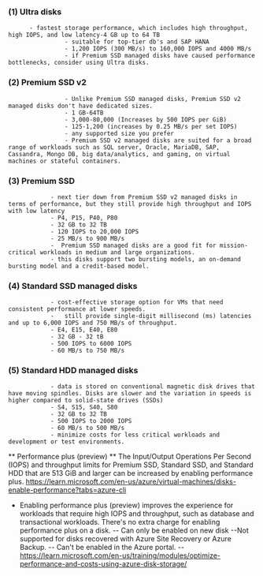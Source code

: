 ### (1) Ultra disks 
          - fastest storage performance, which includes high throughput, high IOPS, and low latency-4 GB up to 64 TB
					- suitable for top-tier db's and SAP HANA 
					- 1,200 IOPS (300 MB/s) to 160,000 IOPS and 4000 MB/s 
					- if Premium SSD managed disks have caused performance bottlenecks, consider using Ultra disks.
					
### (2) Premium SSD v2
					- Unlike Premium SSD managed disks, Premium SSD v2 managed disks don't have dedicated sizes.
					- 1 GB-64TB
					- 3,000-80,000 (Increases by 500 IOPS per GiB)
					- 125-1,200 (increases by 0.25 MB/s per set IOPS)
					- any supported size you prefer
					- Premium SSD v2 managed disks are suited for a broad range of workloads such as SQL server, Oracle, MariaDB, SAP, Cassandra, Mongo DB, big data/analytics, and gaming, on virtual machines or stateful containers.

### (3) Premium SSD	
				- next tier down from Premium SSD v2 managed disks in terms of performance, but they still provide high throughput and IOPS with low latency
				- P4, P15, P40, P80 
				- 32 GB to 32 TB
				- 120 IOPS to 20,000 IOPS
				- 25 MB/s to 900 MB/s 
				-  Premium SSD managed disks are a good fit for mission-critical workloads in medium and large organizations.
				- this disks support two bursting models, an on-demand bursting model and a credit-based model. 

### (4) Standard SSD managed disks
				- cost-effective storage option for VMs that need consistent performance at lower speeds.
				- 	still provide single-digit millisecond (ms) latencies and up to 6,000 IOPS and 750 MB/s of throughput. 
				- E4, E15, E40, E80 
				- 32 GB - 32 tB
				- 500 IOPS to 6000 IOPS
				- 60 MB/s to 750 MB/s 
				
### (5) Standard HDD managed disks
				- data is stored on conventional magnetic disk drives that have moving spindles. Disks are slower and the variation in speeds is higher compared to solid-state drives (SSDs)
				- S4, S15, S40, S80
				- 32 GB to 32 TB
				- 500 IOPS to 2000 IOPS
				- 60 MB/s to 500 MB/s 
				- minimize costs for less critical workloads and development or test environments.
			
** Performance plus (preview) ** 
The Input/Output Operations Per Second (IOPS) and throughput limits for Premium SSD, Standard SSD, and Standard HDD that are 513 GiB and larger can be increased by enabling performance plus. 
https://learn.microsoft.com/en-us/azure/virtual-machines/disks-enable-performance?tabs=azure-cli
- Enabling performance plus (preview) improves the experience for workloads that require high IOPS and throughput, such as database and transactional workloads. There's no extra charge for enabling performance plus on a disk.
-- Can only be enabled on new disk
--Not supported for disks recovered with Azure Site Recovery or Azure Backup.
-- Can't be enabled in the Azure portal.
-- https://learn.microsoft.com/en-us/training/modules/optimize-performance-and-costs-using-azure-disk-storage/
